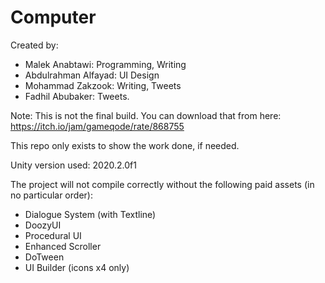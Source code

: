 # Computer

Created by:
- Malek Anabtawi: Programming, Writing
- Abdulrahman Alfayad: UI Design
- Mohammad Zakzook: Writing, Tweets
- Fadhil Abubaker: Tweets.

Note: This is not the final build. You can download that from here: https://itch.io/jam/gameqode/rate/868755

This repo only exists to show the work done, if needed. 

Unity version used: 2020.2.0f1

The project will not compile correctly without the following paid assets (in no particular order):
- Dialogue System (with Textline)
- DoozyUI
- Procedural UI
- Enhanced Scroller
- DoTween
- UI Builder (icons x4 only)